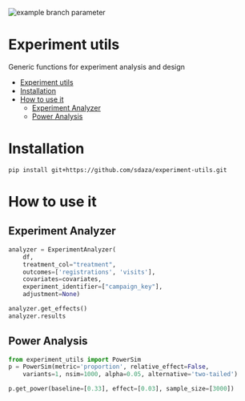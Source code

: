 ![example branch parameter](https://github.com/sdaza/experiment-utils/actions/workflows/ci.yml/badge.svg?branch=main)


# Experiment utils

Generic functions for experiment analysis and design

- [Experiment utils](#experiment-utils)
- [Installation](#installation)
- [How to use it](#how-to-use-it)
  - [Experiment Analyzer](#experiment-analyzer)
  - [Power Analysis](#power-analysis)

# Installation 

```
pip install git+https://github.com/sdaza/experiment-utils.git
```

# How to use it

## Experiment Analyzer


```python
analyzer = ExperimentAnalyzer(
    df,
    treatment_col="treatment",
    outcomes=['registrations', 'visits'],
    covariates=covariates,
    experiment_identifier=["campaign_key"],
    adjustment=None)

analyzer.get_effects()
analyzer.results
```

## Power Analysis


```python
from experiment_utils import PowerSim
p = PowerSim(metric='proportion', relative_effect=False,
	variants=1, nsim=1000, alpha=0.05, alternative='two-tailed')

p.get_power(baseline=[0.33], effect=[0.03], sample_size=[3000])
```

